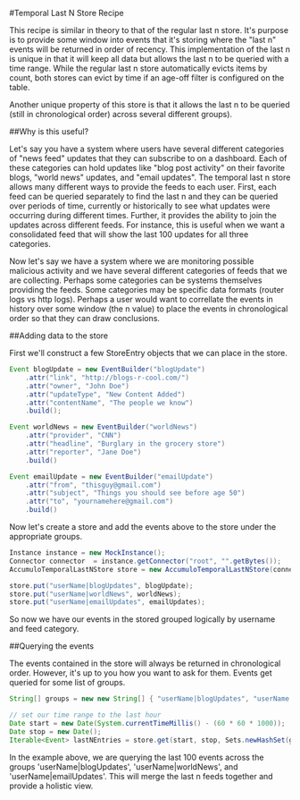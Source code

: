 #Temporal Last N Store Recipe

This recipe is similar in theory to that of the regular last n store. It's purpose is to provide some window into events that it's storing where the "last n" events will be returned in order of recency. This implementation of the last n is unique in that it will keep all data but allows the last n to be queried with a time range. While the regular last n store automatically evicts items by count, both stores can evict by time if an age-off filter is configured on the table.

Another unique property of this store is that it allows the last n to be queried (still in chronological order) across several different groups). 

##Why is this useful?

Let's say you have a system where users have several different categories of "news feed" updates that they can subscribe to on a dashboard. Each of these categories can hold updates like "blog post activity" on their favorite blogs, "world news" updates, and "email updates". The temporal last n store allows many different ways to provide the feeds to each user. First, each feed can be queried separately to find the last n and they can be queried over periods of time, currently or historically to see what updates were occurring during different times. Further, it provides the ability to join the updates across different feeds. For instance, this is useful when we want a consolidated feed that will show the last 100 updates for all three categories. 

Now let's say we have a system where we are monitoring possible malicious activity and we have several different categories of feeds that we are collecting. Perhaps some categories can be systems themselves providing the feeds. Some categories may be specific data formats  (router logs vs http logs). Perhaps a user would want to correllate the events in history over some window (the n value) to place the events in chronological order so that they can draw conclusions.


##Adding data to the store

First we'll construct a few StoreEntry objects that we can place in the store.

```java
Event blogUpdate = new EventBuilder("blogUpdate")
    .attr("link", "http://blogs-r-cool.com/")
    .attr("owner", "John Doe")
    .attr("updateType", "New Content Added")
    .attr("contentName", "The people we know")
    .build();

Event worldNews = new EventBuilder("worldNews")
    .attr("provider", "CNN")
    .attr("headline", "Burglary in the grocery store")
    .attr("reporter", "Jane Doe")
    .build()

Event emailUpdate = new EventBuilder("emailUpdate")
    .attr("from", "thisguy@gmail.com")
    .attr("subject", "Things you should see before age 50")
    .attr("to", "yournamehere@gmail.com")
    .build()
```

Now let's create a store and add the events above to the store under the appropriate groups.

```java
Instance instance = new MockInstance();
Connector connector  = instance.getConnector("root", "".getBytes());
AccumuloTemporalLastNStore store = new AccumuloTemporalLastNStore(connector);

store.put("userName|blogUpdates", blogUpdate);
store.put("userName|worldNews", worldNews);
store.put("userName|emailUpdates", emailUpdates);
```

So now we have our events in the stored grouped logically by username and feed category. 

##Querying the events

The events contained in the store will always be returned in chronological order. However, it's up to you how you want to ask for them. Events get queried for some list of groups.

```java
String[] groups = new new String[] { "userName|blogUpdates", "userName|worldNews", "userName|emailUpdates" };

// set our time range to the last hour
Date start = new Date(System.currentTimeMillis() - (60 * 60 * 1000));
Date stop = new Date();
Iterable<Event> lastNEntries = store.get(start, stop, Sets.newHashSet(groups), 100, new Auths());
```

In the example above, we are querying the last 100 events across the groups 'userName|blogUpdates', 'userName|worldNews', and 'userName|emailUpdates'. This will merge the last n feeds together and provide a holistic view.
